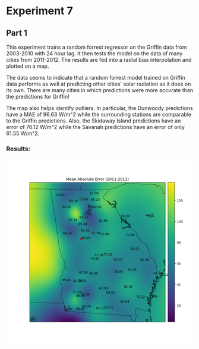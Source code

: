 # Experiment 7

## Part 1

This experiment trains a random forrest regressor on the Griffin data from 2003-2010 with 24 hour lag. It then tests the model on the data of many cities from 2011-2012. The results are fed into a radial bias interpolation and plotted on a map.

The data seems to indicate that a random forrest model trained on Griffin data performs as well at predicting other cities' solar radiation as it does on its own. There are many cities in which predictions were more accurate than the predictions for Griffin!

The map also helps identify outliers. In particular, the Dunwoody predictions have a MAE of 96.63 W/m^2 while the surrounding stations are comparable to the Griffin predictions. Also, the Skidaway Island predictions have an error of 76.12 W/m^2 while the Savanah predictions have an error of only 61.55 W/m^2.

### Results:
![figure 1](./figure1.png)
